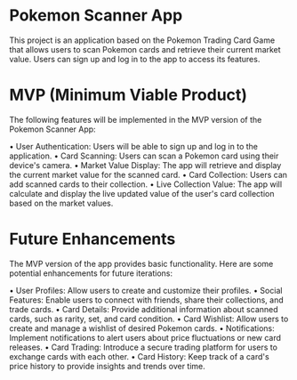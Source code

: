 # Pokemon Scanner App

This project is an application based on the Pokemon Trading Card Game that allows users to scan Pokemon cards and retrieve their current market value. Users can sign up and log in to the app to access its features.

# MVP (Minimum Viable Product)

The following features will be implemented in the MVP version of the Pokemon Scanner App:

• User Authentication: Users will be able to sign up and log in to the application.
• Card Scanning: Users can scan a Pokemon card using their device's camera.
• Market Value Display: The app will retrieve and display the current market value for the scanned card.
• Card Collection: Users can add scanned cards to their collection.
• Live Collection Value: The app will calculate and display the live updated value of the user's card collection based on the market values.

# Future Enhancements

The MVP version of the app provides basic functionality. Here are some potential enhancements for future iterations:

• User Profiles: Allow users to create and customize their profiles.
• Social Features: Enable users to connect with friends, share their collections, and trade cards.
• Card Details: Provide additional information about scanned cards, such as rarity, set, and card condition.
• Card Wishlist: Allow users to create and manage a wishlist of desired Pokemon cards.
• Notifications: Implement notifications to alert users about price fluctuations or new card releases.
• Card Trading: Introduce a secure trading platform for users to exchange cards with each other.
• Card History: Keep track of a card's price history to provide insights and trends over time.
